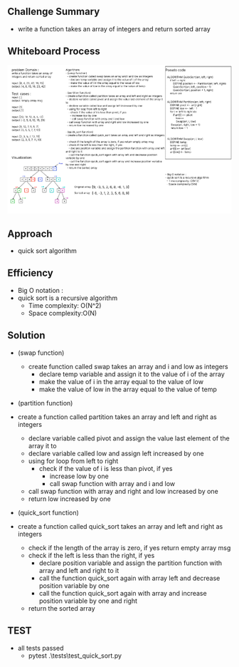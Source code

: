 ## Challenge Summary
- write a function takes an array of integers and return sorted array


## Whiteboard Process


 ![quick_sort_image](quick_sort_whiteboard.png)


## Approach
- quick sort algorithm 


## Efficiency
- Big O notation : 
- quick sort is a recursive algorithm
  - Time complexity: O(N^2)
  - Space complexity:O(N)


## Solution
- (swap function) 
  - create function called swap takes an array and i and low as integers
    - declare temp variable and assign it to the value of i of the array 
    - make the value of i in the array equal to the value of low 
    - make the value of low in the array equal to the value of temp

- (partition function)
- create a function called partition takes an array and left and right as integers
  - declare variable called pivot and assign the value last element of the array it to
  - declare variable called low and assign left increased by one 
  - using for loop from left to right 
    - check if the value of i is less than pivot, if yes 
      - increase low by one 
      - call swap function with array and i and low 
  - call swap function with array and right and low increased by one 
  - return low increased by one

- (quick_sort function)
- create a function called quick_sort takes an array and left and right as integers 
  - check if the length of the array is zero, if yes return empty array msg 
  - check if the left is less than the right, if yes 
    - declare position variable and assign the partition function with array and left and right to it
    - call the function quick_sort again with array left and decrease position variable by one 
    - call the function quick_sort again with array and increase position variable by one and right
  - return the sorted array


## TEST
- all tests passed
  - pytest .\tests\test_quick_sort.py